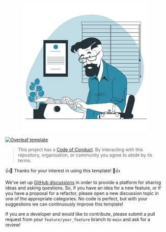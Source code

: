 <p align="center">
<img src="media/writing.png" width="400">
</p>

[![Overleaf template](https://img.shields.io/badge/Overleaf-47A141?style=for-the-badge&logo=Overleaf&logoColor=white)]()

> This project has a [Code of Conduct](CODE_OF_CONDUCT.md).
> By interacting with this repository, organisation, or community you agree to abide by its terms.

:+1::tada: Thanks for your interest in using this template! :tada::+1:

We've set up [GitHub discussions](https://github.com/GQCG-edu/master-thesis-article/discussions) in order to provide a platform for sharing ideas and asking questions. So, if you have an idea for a new feature, or if you have a proposal for a refactor, please open a new discussion topic in one of the appropriate categories. No code is perfect, but with your suggestions we can continuously improve this template!

If you are a developer and would like to contribute, please submit a pull request from your `feature/your_feature` branch to `main` and ask for a review!
